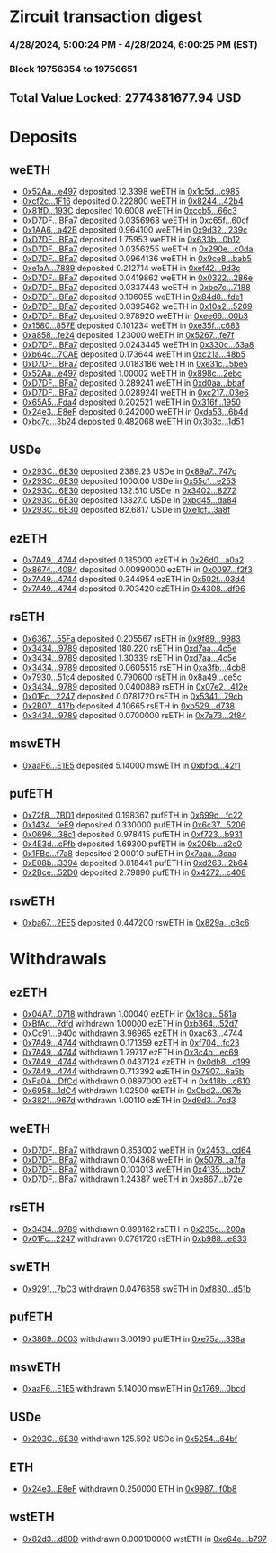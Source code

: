 # Zircuit transaction digest
### 4/28/2024, 5:00:24 PM - 4/28/2024, 6:00:25 PM (EST)
### Block 19756354 to 19756651

## Total Value Locked: 2774381677.94 USD

# Deposits
## weETH
- [0x52Aa...e497](https://etherscan.io/address/0x52Aa899454998Be5b000Ad077a46Bbe360F4e497) deposited 12.3398 weETH in [0x1c5d...c985](https://etherscan.io/tx/0x52Aa899454998Be5b000Ad077a46Bbe360F4e497)
- [0xcf2c...1F16](https://etherscan.io/address/0xcf2cF0432957cDbC61e23c756c0d8aEf8B171F16) deposited 0.222800 weETH in [0x8244...42b4](https://etherscan.io/tx/0xcf2cF0432957cDbC61e23c756c0d8aEf8B171F16)
- [0x81fD...193C](https://etherscan.io/address/0x81fD15828309E247d4848cDC47fE0E3e2616193C) deposited 10.6008 weETH in [0xccb5...66c3](https://etherscan.io/tx/0x81fD15828309E247d4848cDC47fE0E3e2616193C)
- [0xD7DF...BFa7](https://etherscan.io/address/0xD7DF7E085214743530afF339aFC420c7c720BFa7) deposited 0.0356968 weETH in [0xc65f...60cf](https://etherscan.io/tx/0xD7DF7E085214743530afF339aFC420c7c720BFa7)
- [0x1AA6...a42B](https://etherscan.io/address/0x1AA638F0f6ad71AF9BDE87629F5de63b3C8Ea42B) deposited 0.964100 weETH in [0x9d32...239c](https://etherscan.io/tx/0x1AA638F0f6ad71AF9BDE87629F5de63b3C8Ea42B)
- [0xD7DF...BFa7](https://etherscan.io/address/0xD7DF7E085214743530afF339aFC420c7c720BFa7) deposited 1.75953 weETH in [0x633b...0b12](https://etherscan.io/tx/0xD7DF7E085214743530afF339aFC420c7c720BFa7)
- [0xD7DF...BFa7](https://etherscan.io/address/0xD7DF7E085214743530afF339aFC420c7c720BFa7) deposited 0.0356255 weETH in [0x290e...c0da](https://etherscan.io/tx/0xD7DF7E085214743530afF339aFC420c7c720BFa7)
- [0xD7DF...BFa7](https://etherscan.io/address/0xD7DF7E085214743530afF339aFC420c7c720BFa7) deposited 0.0964136 weETH in [0x9ce8...bab5](https://etherscan.io/tx/0xD7DF7E085214743530afF339aFC420c7c720BFa7)
- [0xe1aA...7889](https://etherscan.io/address/0xe1aA15E6a070a396De4E76DE4067bb759DC57889) deposited 0.212714 weETH in [0xef42...9d3c](https://etherscan.io/tx/0xe1aA15E6a070a396De4E76DE4067bb759DC57889)
- [0xD7DF...BFa7](https://etherscan.io/address/0xD7DF7E085214743530afF339aFC420c7c720BFa7) deposited 0.0419862 weETH in [0x0322...286e](https://etherscan.io/tx/0xD7DF7E085214743530afF339aFC420c7c720BFa7)
- [0xD7DF...BFa7](https://etherscan.io/address/0xD7DF7E085214743530afF339aFC420c7c720BFa7) deposited 0.0337448 weETH in [0xbe7c...7188](https://etherscan.io/tx/0xD7DF7E085214743530afF339aFC420c7c720BFa7)
- [0xD7DF...BFa7](https://etherscan.io/address/0xD7DF7E085214743530afF339aFC420c7c720BFa7) deposited 0.106055 weETH in [0x84d8...fde1](https://etherscan.io/tx/0xD7DF7E085214743530afF339aFC420c7c720BFa7)
- [0xD7DF...BFa7](https://etherscan.io/address/0xD7DF7E085214743530afF339aFC420c7c720BFa7) deposited 0.0395462 weETH in [0x10a2...5209](https://etherscan.io/tx/0xD7DF7E085214743530afF339aFC420c7c720BFa7)
- [0xD7DF...BFa7](https://etherscan.io/address/0xD7DF7E085214743530afF339aFC420c7c720BFa7) deposited 0.978920 weETH in [0xee66...00b3](https://etherscan.io/tx/0xD7DF7E085214743530afF339aFC420c7c720BFa7)
- [0x1580...857E](https://etherscan.io/address/0x15800974CCF7e2D42E9CAb90D3D1fb8739A1857E) deposited 0.101234 weETH in [0xe35f...c683](https://etherscan.io/tx/0x15800974CCF7e2D42E9CAb90D3D1fb8739A1857E)
- [0xa858...fe24](https://etherscan.io/address/0xa8582864572C8DD4E4dD1d14E3f704334274fe24) deposited 1.23000 weETH in [0x5267...fe7f](https://etherscan.io/tx/0xa8582864572C8DD4E4dD1d14E3f704334274fe24)
- [0xD7DF...BFa7](https://etherscan.io/address/0xD7DF7E085214743530afF339aFC420c7c720BFa7) deposited 0.0243445 weETH in [0x330c...63a8](https://etherscan.io/tx/0xD7DF7E085214743530afF339aFC420c7c720BFa7)
- [0xb64c...7CAE](https://etherscan.io/address/0xb64c657ef64Ec20eD2Bf086fc87B6BaDD1E27CAE) deposited 0.173644 weETH in [0xc21a...48b5](https://etherscan.io/tx/0xb64c657ef64Ec20eD2Bf086fc87B6BaDD1E27CAE)
- [0xD7DF...BFa7](https://etherscan.io/address/0xD7DF7E085214743530afF339aFC420c7c720BFa7) deposited 0.0183186 weETH in [0xe31c...5be5](https://etherscan.io/tx/0xD7DF7E085214743530afF339aFC420c7c720BFa7)
- [0x52Aa...e497](https://etherscan.io/address/0x52Aa899454998Be5b000Ad077a46Bbe360F4e497) deposited 1.00002 weETH in [0x898c...2ebc](https://etherscan.io/tx/0x52Aa899454998Be5b000Ad077a46Bbe360F4e497)
- [0xD7DF...BFa7](https://etherscan.io/address/0xD7DF7E085214743530afF339aFC420c7c720BFa7) deposited 0.289241 weETH in [0xd0aa...bbaf](https://etherscan.io/tx/0xD7DF7E085214743530afF339aFC420c7c720BFa7)
- [0xD7DF...BFa7](https://etherscan.io/address/0xD7DF7E085214743530afF339aFC420c7c720BFa7) deposited 0.0289241 weETH in [0xc217...03e6](https://etherscan.io/tx/0xD7DF7E085214743530afF339aFC420c7c720BFa7)
- [0x65A5...Fda4](https://etherscan.io/address/0x65A5a2c8B057B3C8DdF6471CCf50dc83636eFda4) deposited 0.202521 weETH in [0x316f...1950](https://etherscan.io/tx/0x65A5a2c8B057B3C8DdF6471CCf50dc83636eFda4)
- [0x24e3...E8eF](https://etherscan.io/address/0x24e32bB964721dFAC9DEE9E9FF71Ac476652E8eF) deposited 0.242000 weETH in [0xda53...6b4d](https://etherscan.io/tx/0x24e32bB964721dFAC9DEE9E9FF71Ac476652E8eF)
- [0xbc7c...3b24](https://etherscan.io/address/0xbc7cDa2fe846bdfFDE69a63A81c7b8ec352E3b24) deposited 0.482068 weETH in [0x3b3c...1d51](https://etherscan.io/tx/0xbc7cDa2fe846bdfFDE69a63A81c7b8ec352E3b24)
## USDe
- [0x293C...6E30](https://etherscan.io/address/0x293C6937D8D82e05B01335F7B33FBA0c8e256E30) deposited 2389.23 USDe in [0x89a7...747c](https://etherscan.io/tx/0x293C6937D8D82e05B01335F7B33FBA0c8e256E30)
- [0x293C...6E30](https://etherscan.io/address/0x293C6937D8D82e05B01335F7B33FBA0c8e256E30) deposited 1000.00 USDe in [0x55c1...e253](https://etherscan.io/tx/0x293C6937D8D82e05B01335F7B33FBA0c8e256E30)
- [0x293C...6E30](https://etherscan.io/address/0x293C6937D8D82e05B01335F7B33FBA0c8e256E30) deposited 132.510 USDe in [0x3402...8272](https://etherscan.io/tx/0x293C6937D8D82e05B01335F7B33FBA0c8e256E30)
- [0x293C...6E30](https://etherscan.io/address/0x293C6937D8D82e05B01335F7B33FBA0c8e256E30) deposited 13827.0 USDe in [0xbd45...da84](https://etherscan.io/tx/0x293C6937D8D82e05B01335F7B33FBA0c8e256E30)
- [0x293C...6E30](https://etherscan.io/address/0x293C6937D8D82e05B01335F7B33FBA0c8e256E30) deposited 82.6817 USDe in [0xe1cf...3a8f](https://etherscan.io/tx/0x293C6937D8D82e05B01335F7B33FBA0c8e256E30)
## ezETH
- [0x7A49...4744](https://etherscan.io/address/0x7A493Be5c2ce014cD049Bf178a1ac0Db1B434744) deposited 0.185000 ezETH in [0x26d0...a0a2](https://etherscan.io/tx/0x7A493Be5c2ce014cD049Bf178a1ac0Db1B434744)
- [0x8674...4084](https://etherscan.io/address/0x86740FfcB53804C95C2b004C2a5D4A6dE28e4084) deposited 0.00990000 ezETH in [0x0097...f2f3](https://etherscan.io/tx/0x86740FfcB53804C95C2b004C2a5D4A6dE28e4084)
- [0x7A49...4744](https://etherscan.io/address/0x7A493Be5c2ce014cD049Bf178a1ac0Db1B434744) deposited 0.344954 ezETH in [0x502f...03d4](https://etherscan.io/tx/0x7A493Be5c2ce014cD049Bf178a1ac0Db1B434744)
- [0x7A49...4744](https://etherscan.io/address/0x7A493Be5c2ce014cD049Bf178a1ac0Db1B434744) deposited 0.703420 ezETH in [0x4308...df96](https://etherscan.io/tx/0x7A493Be5c2ce014cD049Bf178a1ac0Db1B434744)
## rsETH
- [0x6367...55Fa](https://etherscan.io/address/0x6367D4ffc56dDF22367653B7c56Af72461B955Fa) deposited 0.205567 rsETH in [0x9f89...9983](https://etherscan.io/tx/0x6367D4ffc56dDF22367653B7c56Af72461B955Fa)
- [0x3434...9789](https://etherscan.io/address/0x34349c5569e7B846c3558961552D2202760A9789) deposited 180.220 rsETH in [0xd7aa...4c5e](https://etherscan.io/tx/0x34349c5569e7B846c3558961552D2202760A9789)
- [0x3434...9789](https://etherscan.io/address/0x34349c5569e7B846c3558961552D2202760A9789) deposited 1.30339 rsETH in [0xd7aa...4c5e](https://etherscan.io/tx/0x34349c5569e7B846c3558961552D2202760A9789)
- [0x3434...9789](https://etherscan.io/address/0x34349c5569e7B846c3558961552D2202760A9789) deposited 0.0605515 rsETH in [0xa3fb...4cb8](https://etherscan.io/tx/0x34349c5569e7B846c3558961552D2202760A9789)
- [0x7930...51c4](https://etherscan.io/address/0x79305C37bD33dF924eF300dcd9d401066ECC51c4) deposited 0.790600 rsETH in [0x8a49...ce5c](https://etherscan.io/tx/0x79305C37bD33dF924eF300dcd9d401066ECC51c4)
- [0x3434...9789](https://etherscan.io/address/0x34349c5569e7B846c3558961552D2202760A9789) deposited 0.0400889 rsETH in [0x07e2...412e](https://etherscan.io/tx/0x34349c5569e7B846c3558961552D2202760A9789)
- [0x01Fc...2247](https://etherscan.io/address/0x01Fc3fAc16307aAbE0a04C411A722E81A67f2247) deposited 0.0781720 rsETH in [0x5341...79cb](https://etherscan.io/tx/0x01Fc3fAc16307aAbE0a04C411A722E81A67f2247)
- [0x2B07...417b](https://etherscan.io/address/0x2B07D32ad043CDC361E5757791Fd98478F04417b) deposited 4.10665 rsETH in [0xb529...d738](https://etherscan.io/tx/0x2B07D32ad043CDC361E5757791Fd98478F04417b)
- [0x3434...9789](https://etherscan.io/address/0x34349c5569e7B846c3558961552D2202760A9789) deposited 0.0700000 rsETH in [0x7a73...2f84](https://etherscan.io/tx/0x34349c5569e7B846c3558961552D2202760A9789)
## mswETH
- [0xaaF6...E1E5](https://etherscan.io/address/0xaaF6bA11d4A0e3812e76F97Ee0149271c33AE1E5) deposited 5.14000 mswETH in [0xbfbd...42f1](https://etherscan.io/tx/0xaaF6bA11d4A0e3812e76F97Ee0149271c33AE1E5)
## pufETH
- [0x72f8...7BD1](https://etherscan.io/address/0x72f829c5CA3554Aa48E33df913AD60817cE57BD1) deposited 0.198367 pufETH in [0x699d...fc22](https://etherscan.io/tx/0x72f829c5CA3554Aa48E33df913AD60817cE57BD1)
- [0x1434...feE9](https://etherscan.io/address/0x1434cf7cd9e5563e1caF097ed262C55cF021feE9) deposited 0.330000 pufETH in [0x6c37...5206](https://etherscan.io/tx/0x1434cf7cd9e5563e1caF097ed262C55cF021feE9)
- [0x0696...38c1](https://etherscan.io/address/0x06963e47aF2Bd972fc3737f6BEB167110a9238c1) deposited 0.978415 pufETH in [0xf723...b931](https://etherscan.io/tx/0x06963e47aF2Bd972fc3737f6BEB167110a9238c1)
- [0x4E3d...cFfb](https://etherscan.io/address/0x4E3d99559a8137b7CD6B10eE6Cd9197d2886cFfb) deposited 1.69300 pufETH in [0x206b...a2c0](https://etherscan.io/tx/0x4E3d99559a8137b7CD6B10eE6Cd9197d2886cFfb)
- [0x1FBc...f7a8](https://etherscan.io/address/0x1FBcee2124BA22a6A9940f553Eda6a2df14bf7a8) deposited 2.00010 pufETH in [0x7aaa...3caa](https://etherscan.io/tx/0x1FBcee2124BA22a6A9940f553Eda6a2df14bf7a8)
- [0xE08b...3394](https://etherscan.io/address/0xE08b4c1A5176671140f9369699b548F7D9153394) deposited 0.818441 pufETH in [0xd263...2b64](https://etherscan.io/tx/0xE08b4c1A5176671140f9369699b548F7D9153394)
- [0x2Bce...52D0](https://etherscan.io/address/0x2Bce2fd5646B27969109c8F67A0b35b455F852D0) deposited 2.79890 pufETH in [0x4272...c408](https://etherscan.io/tx/0x2Bce2fd5646B27969109c8F67A0b35b455F852D0)
## rswETH
- [0xba67...2EE5](https://etherscan.io/address/0xba678c767De1f147e9e6f2E26492C904F0B32EE5) deposited 0.447200 rswETH in [0x829a...c8c6](https://etherscan.io/tx/0xba678c767De1f147e9e6f2E26492C904F0B32EE5)
# Withdrawals
## ezETH
- [0x04A7...0718](https://etherscan.io/address/0x04A7A916A6b02C5F45227b494E0324381EB80718) withdrawn 1.00040 ezETH in [0x18ca...581a](https://etherscan.io/tx/0x04A7A916A6b02C5F45227b494E0324381EB80718)
- [0xBfAd...7dfd](https://etherscan.io/address/0xBfAdFbF5d773156427Df683aE307e18679817dfd) withdrawn 1.00000 ezETH in [0xb364...52d7](https://etherscan.io/tx/0xBfAdFbF5d773156427Df683aE307e18679817dfd)
- [0xCc91...940d](https://etherscan.io/address/0xCc915Bc8977349Af332bcFAd96cEdFE339Ca940d) withdrawn 3.96965 ezETH in [0xac63...4744](https://etherscan.io/tx/0xCc915Bc8977349Af332bcFAd96cEdFE339Ca940d)
- [0x7A49...4744](https://etherscan.io/address/0x7A493Be5c2ce014cD049Bf178a1ac0Db1B434744) withdrawn 0.171359 ezETH in [0xf704...fc23](https://etherscan.io/tx/0x7A493Be5c2ce014cD049Bf178a1ac0Db1B434744)
- [0x7A49...4744](https://etherscan.io/address/0x7A493Be5c2ce014cD049Bf178a1ac0Db1B434744) withdrawn 1.79717 ezETH in [0x3c4b...ec69](https://etherscan.io/tx/0x7A493Be5c2ce014cD049Bf178a1ac0Db1B434744)
- [0x7A49...4744](https://etherscan.io/address/0x7A493Be5c2ce014cD049Bf178a1ac0Db1B434744) withdrawn 0.0437124 ezETH in [0x0db8...d199](https://etherscan.io/tx/0x7A493Be5c2ce014cD049Bf178a1ac0Db1B434744)
- [0x7A49...4744](https://etherscan.io/address/0x7A493Be5c2ce014cD049Bf178a1ac0Db1B434744) withdrawn 0.713392 ezETH in [0x7907...6a5b](https://etherscan.io/tx/0x7A493Be5c2ce014cD049Bf178a1ac0Db1B434744)
- [0xFa0A...DfCd](https://etherscan.io/address/0xFa0A0269c8fc764a40EabEE33e0D4A6A396aDfCd) withdrawn 0.0897000 ezETH in [0x418b...c610](https://etherscan.io/tx/0xFa0A0269c8fc764a40EabEE33e0D4A6A396aDfCd)
- [0x6958...1dC4](https://etherscan.io/address/0x6958bD294e05d2F1384c52e76FE22d2E82E91dC4) withdrawn 1.02500 ezETH in [0x0bd2...067b](https://etherscan.io/tx/0x6958bD294e05d2F1384c52e76FE22d2E82E91dC4)
- [0x3821...967d](https://etherscan.io/address/0x3821E6fd61e42d4c486400bfD84a18E18379967d) withdrawn 1.00110 ezETH in [0xd9d3...7cd3](https://etherscan.io/tx/0x3821E6fd61e42d4c486400bfD84a18E18379967d)
## weETH
- [0xD7DF...BFa7](https://etherscan.io/address/0xD7DF7E085214743530afF339aFC420c7c720BFa7) withdrawn 0.853002 weETH in [0x2453...cd64](https://etherscan.io/tx/0xD7DF7E085214743530afF339aFC420c7c720BFa7)
- [0xD7DF...BFa7](https://etherscan.io/address/0xD7DF7E085214743530afF339aFC420c7c720BFa7) withdrawn 0.104368 weETH in [0x5078...a7fa](https://etherscan.io/tx/0xD7DF7E085214743530afF339aFC420c7c720BFa7)
- [0xD7DF...BFa7](https://etherscan.io/address/0xD7DF7E085214743530afF339aFC420c7c720BFa7) withdrawn 0.103013 weETH in [0x4135...bcb7](https://etherscan.io/tx/0xD7DF7E085214743530afF339aFC420c7c720BFa7)
- [0xD7DF...BFa7](https://etherscan.io/address/0xD7DF7E085214743530afF339aFC420c7c720BFa7) withdrawn 1.24387 weETH in [0xe867...b72e](https://etherscan.io/tx/0xD7DF7E085214743530afF339aFC420c7c720BFa7)
## rsETH
- [0x3434...9789](https://etherscan.io/address/0x34349c5569e7B846c3558961552D2202760A9789) withdrawn 0.898162 rsETH in [0x235c...200a](https://etherscan.io/tx/0x34349c5569e7B846c3558961552D2202760A9789)
- [0x01Fc...2247](https://etherscan.io/address/0x01Fc3fAc16307aAbE0a04C411A722E81A67f2247) withdrawn 0.0781720 rsETH in [0xb988...e833](https://etherscan.io/tx/0x01Fc3fAc16307aAbE0a04C411A722E81A67f2247)
## swETH
- [0x9291...7bC3](https://etherscan.io/address/0x9291BF5ee8B8ED7D0f4fF75146f4763665007bC3) withdrawn 0.0476858 swETH in [0xf880...d51b](https://etherscan.io/tx/0x9291BF5ee8B8ED7D0f4fF75146f4763665007bC3)
## pufETH
- [0x3869...0003](https://etherscan.io/address/0x3869BD48cb71FC906633f366f6E3D324C70A0003) withdrawn 3.00190 pufETH in [0xe75a...338a](https://etherscan.io/tx/0x3869BD48cb71FC906633f366f6E3D324C70A0003)
## mswETH
- [0xaaF6...E1E5](https://etherscan.io/address/0xaaF6bA11d4A0e3812e76F97Ee0149271c33AE1E5) withdrawn 5.14000 mswETH in [0x1769...0bcd](https://etherscan.io/tx/0xaaF6bA11d4A0e3812e76F97Ee0149271c33AE1E5)
## USDe
- [0x293C...6E30](https://etherscan.io/address/0x293C6937D8D82e05B01335F7B33FBA0c8e256E30) withdrawn 125.592 USDe in [0x5254...64bf](https://etherscan.io/tx/0x293C6937D8D82e05B01335F7B33FBA0c8e256E30)
## ETH
- [0x24e3...E8eF](https://etherscan.io/address/0x24e32bB964721dFAC9DEE9E9FF71Ac476652E8eF) withdrawn 0.250000 ETH in [0x9987...f0b8](https://etherscan.io/tx/0x24e32bB964721dFAC9DEE9E9FF71Ac476652E8eF)
## wstETH
- [0x82d3...d80D](https://etherscan.io/address/0x82d383a59DA0C14bDaed82D082bf4E1A581Cd80D) withdrawn 0.000100000 wstETH in [0xe64e...b797](https://etherscan.io/tx/0x82d383a59DA0C14bDaed82D082bf4E1A581Cd80D)

